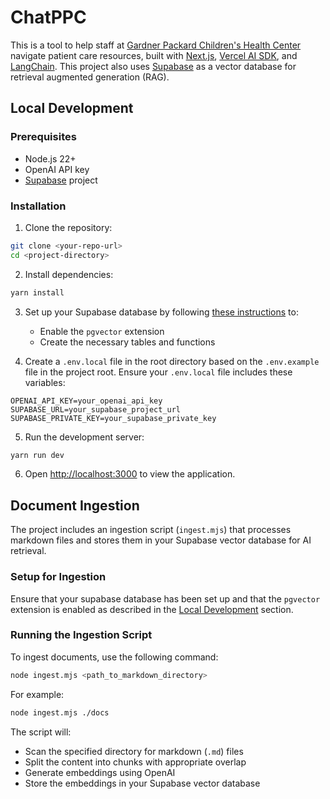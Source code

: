 # ChatPPC

This is a tool to help staff at [Gardner Packard Children's Health Center](https://med.stanford.edu/ppc.html) navigate patient care resources, built with [Next.js](https://nextjs.org/), [Vercel AI SDK](https://sdk.vercel.ai/), and [LangChain](https://js.langchain.com/). This project also uses [Supabase](https://supabase.com/) as a vector database for retrieval augmented generation (RAG).

## Local Development

### Prerequisites

- Node.js 22+ 
- OpenAI API key
- [Supabase](https://supabase.com/) project

### Installation

1. Clone the repository:
```bash
git clone <your-repo-url>
cd <project-directory>
```

2. Install dependencies:
```bash
yarn install
```

3. Set up your Supabase database by following [these instructions](https://js.langchain.com/docs/integrations/vectorstores/supabase) to:
   - Enable the `pgvector` extension
   - Create the necessary tables and functions

4. Create a `.env.local` file in the root directory based on the `.env.example` file in the project root. Ensure your `.env.local` file includes these variables:

```env
OPENAI_API_KEY=your_openai_api_key
SUPABASE_URL=your_supabase_project_url
SUPABASE_PRIVATE_KEY=your_supabase_private_key
```
   
5. Run the development server:
```bash
yarn run dev
```

6. Open [http://localhost:3000](http://localhost:3000) to view the application.


## Document Ingestion

The project includes an ingestion script (`ingest.mjs`) that processes markdown files and stores them in your Supabase vector database for AI retrieval.

### Setup for Ingestion

Ensure that your supabase database has been set up and that the `pgvector` extension is enabled as described in the [Local Development](#local-development) section.

### Running the Ingestion Script

To ingest documents, use the following command:
```bash
node ingest.mjs <path_to_markdown_directory>
```

For example:
```bash
node ingest.mjs ./docs
```

The script will:
- Scan the specified directory for markdown (`.md`) files
- Split the content into chunks with appropriate overlap
- Generate embeddings using OpenAI
- Store the embeddings in your Supabase vector database